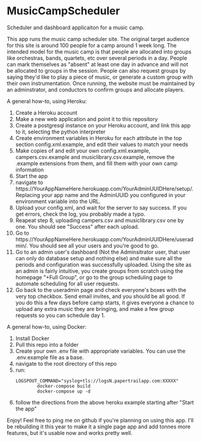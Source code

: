 <h1>MusicCampScheduler</h1>
<p>Scheduler and dashboard applicaiton for a music camp.</p>
<p>This app runs the music camp scheduler site. The original target audience for this site is around 100 people for a camp around 1 week long. The intended model for the music camp is that people are allocated into groups like orchestras, bands, quartets, etc over several periods in a day. People can mark themselves as "absent" at least one day in advance and will not be allocated  to groups in the session. People can also request groups by saying they'd like to play a piece of music, or generate a custom group with their own instrumentation. Once running, the website must be maintained by an adminstrator, and conductors to confirm groups and allocate players.</p>
<p>A general how-to, using Heroku:</p>
<ol>
<li>Create a Heroku account </li>
<li>Make a new web application and point it to this repository</li>
<li>Create a postgresql instance on your Heroku account, and link this app to it, selecting the python interpreter</li>
<li>Create environment variables in Heroku for each attribute in the top section config.xml.example, and edit their values to match your needs</li>
<li>Make copies of and edit your own config.xml.example, campers.csv.example and musiclibrary.csv.example, remove the .example extensions from them, and fill them with your own camp information</li>
<li>Start the app</li>
<li>navigate to https://YourAppNameHere.herokuapp.com/YourAdminUUIDHere/setup/. Replacing your app name and the AdminUUID you configured in your environment variable into the URL.</li>
<li>Upload your config.xml, and wait for the server to say success. If you get errors, check the log, you probably made a typo.</li>
<li>Reapeat step 8, uploading campers.csv and musiclibrary.csv one by one. You should see "Success" after each upload.</li>
<li>Go to https://YourAppNameHere.herokuapp.com/YourAdminUUIDHere/useradmin/. You should see all your users and you're good to go.</li>
<li>Go to an admin user's dashboard (Not the Adminsitrator user, that user can only do database setup and nothing else) and make sure all the periods and configuration was successfully uploaded. Using the site as an admin is fairly intuitive, you create groups from scratch using the homepage "+Full Group", or go to the group scheduling page to automate scheduling for all user requests.</li>
<li>Go back to the useradmin page and check everyone's boxes with the very top checkbox. Send email invites, and you should be all good. If you do this a few days before camp starts, it gives everyone a chance to upload any extra music they are bringing, and make a few group requests so you can schedule day 1.</li>
</ol>
<p>A general how-to, using Docker:</p>
<ol>
<li>Install Docker</li>
<li>Pull this repo into a folder</li>
<li>Create your own .env file with appropriate variables. You can use the .env.example file as a base.</li>
<li>navigate to the root directory of this repo
<li>run: 
    <code>
        LOGSPOUT_COMMAND="syslog+tls://logsN.papertrailapp.com:XXXXX"
        docker-compose build
        docker-compose up -d
    </code>
</li>
<li>follow the directions from the above heroku example starting after "Start the app"</li>
</ol>
<p>Enjoy! Feel free to ping me on github if you're planning on using this app. I'll be rebuilding it this year to make it a single page app and add tonnes more features, but it's usable now and works pretty well.</p>
